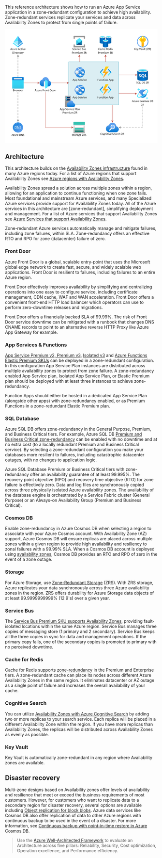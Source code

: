 <!-- cSpell:ignore CNAME -->


This reference architecture shows how to run an Azure App Service application in a zone-redundant configuration to achieve high availability. Zone-redundant services replicate your services and data across Availability Zones to protect from single points of failure.

![Reference architecture for a web application with high availability](./images/multi-zone-web-app-diagram.png)

<!-- *See a [full working sample of this architecture in Azure Samples], including Visio file, Bicep template and Bill of materials.* -->

## Architecture

This architecture builds on the [Availability Zones infrastructure][azs] found in many Azure regions today. For a list of Azure regions that support Availability Zones see [Azure regions with Availability Zones][az-regions].

Availability Zones spread a solution across multiple zones within a region, allowing for an application to continue functioning when one zone fails. Most foundational and mainstream Azure services, and many Specialized Azure services provide support for Availability Zones today. All of the Azure services in this architecture are [zone-redundant], simplifying deployment and management. For a list of Azure services that support Availability Zones see [Azure Services that support Availability Zones][az-services].

Zone-redundant Azure services automatically manage and mitigate failures, including zone failures, within SLA. Zone-redundancy offers an effective RTO and RPO for zone (datacenter) failure of zero.

### Front Door

Azure Front Door is a global, scalable entry-point that uses the Microsoft global edge network to create fast, secure, and widely scalable web applications. Front Door is resilient to failures, including failures to an entire Azure region.

Front Door effectively improves availability by simplifying and centralizing operations into one easy to configure service, including certificate management, CDN cache, WAF and WAN acceleration. Front Door offers a convenient front-end HTTP load balancer which operators can use to perform zero-downtime releases and migrations.

Front Door offers a financially backed SLA of 99.99%. The risk of Front Door service downtime can be mitigated with a runbook that changes DNS CNAME records to point to an alternative reverse HTTP Proxy like Azure App Gateway for example.

### App Services & Functions

[App Service Premium v2, Premium v3][app-services-zr], [Isolated v3][ise-zr] and [Azure Functions Elastic Premium SKUs][functions-zr] can be deployed in a zone-redundant configuration. In this configuration App Service Plan instances are distributed across multiple availability zones to protect from zone failure. A zone-redundancy enabled App Service plan, Isolated App Service Plan, or Elastic Premium plan should be deployed with at least three instances to achieve zone-redundancy. 

Function Apps should either be hosted in a dedicated App Service Plan (alongside other apps) with zone-redundancy enabled, or as Premium Functions in a zone-redundant Elastic Premium plan.

### SQL Database

Azure SQL DB offers zone-redundancy in the General Purpose, Premium, and Business Critical tiers. For example, Azure SQL DB [Premium and Business Critical zone-redundancy][sql-bc-zr] can be enabled with no downtime and at no extra cost (to a locally redundant Premium and Business Critical service). By selecting a zone-redundant configuration you make your databases more resilient to failures, including catastrophic datacenter outages, with no changes to application logic.

Azure SQL Database Premium or Business Critical tiers with zone-redundancy offer an availability guarantee of at least 99.995%. The recovery point objective (RPO) and recovery time objective (RTO) for zone failure is effectively zero. Data and log files are synchronously copied across three physically isolated Azure availability zones. The availability of the database engine is orchestrated by a Service Fabric cluster (General Purpose) or an Always-on Availability Group (Premium and Business Critical).

### Cosmos DB

Enable zone-redundancy in Azure Cosmos DB when selecting a region to associate with your Azure Cosmos account. With Availability Zone (AZ) support, Azure Cosmos DB will ensure replicas are placed across multiple zones within a given region to provide high availability and resiliency to zonal failures with a 99.99% SLA. When a Cosmos DB account is deployed using [availability zones][cosmos-ha], Cosmos DB provides an RTO and RPO of zero in the event of a zone outage.

### Storage

For Azure Storage, use [Zone-Redundant Storage][zrs] (ZRS). With ZRS storage, Azure replicates your data synchronously across three Azure availability zones in the region. ZRS offers durability for Azure Storage data objects of at least 99.9999999999% (12 9's) over a given year.

### Service Bus

The [Service Bus Premium SKU supports Availability Zones][servicebus-az], providing fault-isolated locations within the same Azure region. Service Bus manages three copies of messaging store (1 primary and 2 secondary). Service Bus keeps all the three copies in sync for data and management operations. If the primary copy fails, one of the secondary copies is promoted to primary with no perceived downtime.

### Cache for Redis

Cache for Redis supports [zone-redundancy][redis-zr] in the Premium and Enterprise tiers. A zone-redundant cache can place its nodes across different Azure Availability Zones in the same region. It eliminates datacenter or AZ outage as a single point of failure and increases the overall availability of your cache.

### Cognitive Search

You can utilize [Availability Zones with Azure Cognitive Search][cog-search-az] by adding two or more replicas to your search service. Each replica will be placed in a different Availability Zone within the region. If you have more replicas than Availability Zones, the replicas will be distributed across Availability Zones as evenly as possible.

### Key Vault

Key Vault is automatically zone-redundant in any region where Availability zones are available.

## Disaster recovery

Multi-zone designs based on Availability zones offer levels of availability and resilience that meet or exceed the business requirements of most customers. However, for customers who want to replicate data to a secondary region for disaster recovery, several options are available including [Object replication for block blobs][object-replication]. Azure data services like Cosmos DB also offer replication of data to other Azure regions with continuous backup to be used in the event of a disaster. For more information, see [Continuous backup with point-in-time restore in Azure Cosmos DB][cosmos-continuous-backup].

> Use the [Azure Well-Architected Framework][waf] to evaluate an Architecture across five pillars: Reliability, Security, Cost optimization, Operation excellence, and Performance efficiency.


<!-- links -->

[azs]:https://azure.microsoft.com/global-infrastructure/availability-zones/
[zrs]: https://docs.microsoft.com/azure/storage/common/storage-redundancy#zone-redundant-storage
[az-regions]:https://docs.microsoft.com/azure/availability-zones/az-region#azure-regions-with-availability-zones
[az-services]:https://docs.microsoft.com/azure/availability-zones/az-region
[servicebus-az]:https://docs.microsoft.com/azure/service-bus-messaging/service-bus-outages-disasters#availability-zones
[redis-zr]:https://docs.microsoft.com/azure/azure-cache-for-redis/cache-high-availability#zone-redundancy
[cog-search-az]:https://docs.microsoft.com/azure/search/search-performance-optimization#availability-zones
[app-services-zr]:https://docs.microsoft.com/azure/app-service/how-to-zone-redundancy
[functions-zr]:https://docs.microsoft.com/azure/azure-functions/azure-functions-az-redundancy
[ise-zr]:https://docs.microsoft.com/azure/app-service/environment/overview-zone-redundancy
[sql-bc-zr]:https://docs.microsoft.com/azure/azure-sql/database/high-availability-sla#premium-and-business-critical-service-tier-zone-redundant-availability
[cosmos-ha]:https://docs.microsoft.com/azure/cosmos-db/high-availability
[waf]:https://docs.microsoft.com/azure/architecture/framework/
[object-replication]:https://docs.microsoft.com/azure/storage/blobs/object-replication-overview
[cosmos-continuous-backup]:https://docs.microsoft.com/azure/cosmos-db/continuous-backup-restore-introduction